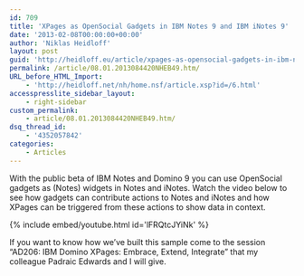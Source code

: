 ```yaml
---
id: 709
title: 'XPages as OpenSocial Gadgets in IBM Notes 9 and IBM iNotes 9'
date: '2013-02-08T00:00:00+00:00'
author: 'Niklas Heidloff'
layout: post
guid: 'http://heidloff.eu/article/xpages-as-opensocial-gadgets-in-ibm-notes-9-and-ibm-inotes-9/'
permalink: /article/08.01.2013084420NHEB49.htm/
URL_before_HTML_Import:
    - 'http://heidloff.net/nh/home.nsf/article.xsp?id=/6.html'
accesspresslite_sidebar_layout:
    - right-sidebar
custom_permalink:
    - article/08.01.2013084420NHEB49.htm/
dsq_thread_id:
    - '4352057842'
categories:
    - Articles
---
```


With the public beta of IBM Notes and Domino 9 you can use OpenSocial gadgets as (Notes) widgets in Notes and iNotes. Watch the video below to see how gadgets can contribute actions to Notes and iNotes and how XPages can be triggered from these actions to show data in context.

{% include embed/youtube.html id='lFRQtcJYiNk' %}

If you want to know how we’ve built this sample come to the session “AD206: IBM Domino XPages: Embrace, Extend, Integrate” that my colleague Padraic Edwards and I will give.